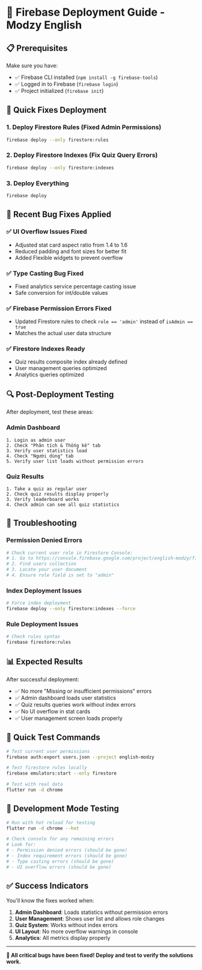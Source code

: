 # 🚀 Firebase Deployment Guide - Modzy English

## 📋 Prerequisites

Make sure you have:
- ✅ Firebase CLI installed (`npm install -g firebase-tools`)
- ✅ Logged in to Firebase (`firebase login`)
- ✅ Project initialized (`firebase init`)

## 🔧 Quick Fixes Deployment

### 1. Deploy Firestore Rules (Fixed Admin Permissions)
```bash
firebase deploy --only firestore:rules
```

### 2. Deploy Firestore Indexes (Fix Quiz Query Errors)
```bash
firebase deploy --only firestore:indexes
```

### 3. Deploy Everything
```bash
firebase deploy
```

## 🐛 Recent Bug Fixes Applied

### ✅ UI Overflow Issues Fixed
- Adjusted stat card aspect ratio from 1.4 to 1.6
- Reduced padding and font sizes for better fit
- Added Flexible widgets to prevent overflow

### ✅ Type Casting Bug Fixed
- Fixed analytics service percentage casting issue
- Safe conversion for int/double values

### ✅ Firebase Permission Errors Fixed  
- Updated Firestore rules to check `role == 'admin'` instead of `isAdmin == true`
- Matches the actual user data structure

### ✅ Firestore Indexes Ready
- Quiz results composite index already defined
- User management queries optimized
- Analytics queries optimized

## 🔍 Post-Deployment Testing

After deployment, test these areas:

### Admin Dashboard
```
1. Login as admin user
2. Check "Phân tích & Thống kê" tab
3. Verify user statistics load
4. Check "Người dùng" tab
5. Verify user list loads without permission errors
```

### Quiz Results
```
1. Take a quiz as regular user
2. Check quiz results display properly
3. Verify leaderboard works
4. Check admin can see all quiz statistics
```

## 🚨 Troubleshooting

### Permission Denied Errors
```bash
# Check current user role in Firestore Console:
# 1. Go to https://console.firebase.google.com/project/english-modzy/firestore
# 2. Find users collection
# 3. Locate your user document
# 4. Ensure role field is set to "admin"
```

### Index Deployment Issues
```bash
# Force index deployment
firebase deploy --only firestore:indexes --force
```

### Rule Deployment Issues  
```bash
# Check rules syntax
firebase firestore:rules
```

## 📊 Expected Results

After successful deployment:
- ✅ No more "Missing or insufficient permissions" errors
- ✅ Admin dashboard loads user statistics
- ✅ Quiz results queries work without index errors
- ✅ No UI overflow in stat cards
- ✅ User management screen loads properly

## 🎯 Quick Test Commands

```bash
# Test current user permissions
firebase auth:export users.json --project english-modzy

# Test firestore rules locally
firebase emulators:start --only firestore

# Test with real data
flutter run -d chrome
```

## 🔧 Development Mode Testing

```bash
# Run with hot reload for testing
flutter run -d chrome --hot

# Check console for any remaining errors
# Look for: 
# - Permission denied errors (should be gone)
# - Index requirement errors (should be gone)  
# - Type casting errors (should be gone)
# - UI overflow errors (should be gone)
```

## ✅ Success Indicators

You'll know the fixes worked when:
1. **Admin Dashboard**: Loads statistics without permission errors
2. **User Management**: Shows user list and allows role changes
3. **Quiz System**: Works without index errors
4. **UI Layout**: No more overflow warnings in console
5. **Analytics**: All metrics display properly

---

**🎉 All critical bugs have been fixed! Deploy and test to verify the solutions work.** 
